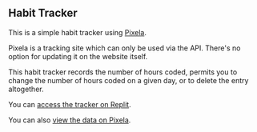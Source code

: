## Habit Tracker

This is a simple habit tracker using [Pixela](https://pixe.la/).

Pixela is a tracking site which can only be used via the API. There's no option for updating it on the website itself.

This habit tracker records the number of hours coded, permits you to change the number of hours coded on a given day, or to delete the entry altogether.

You can [access the tracker on Replit](https://replit.com/@zan-clifton/habit-tracker?v=1).

You can also [view the data on Pixela](https://pixe.la/v1/users/zan/graphs/tracker1.html).
